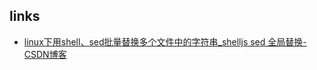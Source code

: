 ## links
- [linux下用shell、sed批量替换多个文件中的字符串_shelljs sed 全局替换-CSDN博客](https://blog.csdn.net/u010902721/article/details/45980255)
